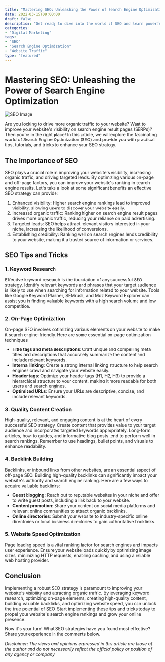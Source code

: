 ```yaml
--- 
title: "Mastering SEO: Unleashing the Power of Search Engine Optimization"
date: 2022-03-15T09:00:00
draft: false
description: "Get ready to dive into the world of SEO and learn powerful strategies to boost your website's search engine ranking."
categories: 
- "Digital Marketing"
tags: 
- "SEO"
- "Search Engine Optimization"
- "Website Traffic"
type: "featured"
---
```


# Mastering SEO: Unleashing the Power of Search Engine Optimization

![SEO Image](https://example.com/seo-image.jpg)

Are you looking to drive more organic traffic to your website? Want to improve your website's visibility on search engine result pages (SERPs)? Then you're in the right place! In this article, we will explore the fascinating world of Search Engine Optimization (SEO) and provide you with practical tips, tutorials, and tricks to enhance your SEO strategy.

## The Importance of SEO

SEO plays a crucial role in improving your website's visibility, increasing organic traffic, and driving targeted leads. By optimizing various on-page and off-page factors, you can improve your website's ranking in search engine results. Let's take a look at some significant benefits an effective SEO strategy can provide:

1. Enhanced visibility: Higher search engine rankings lead to improved visibility, allowing users to discover your website easily.
2. Increased organic traffic: Ranking higher on search engine result pages drives more organic traffic, reducing your reliance on paid advertising.
3. Targeted leads: SEO helps attract relevant visitors interested in your niche, increasing the likelihood of conversions.
4. Establishing credibility: Ranking well on search engines lends credibility to your website, making it a trusted source of information or services.

## SEO Tips and Tricks

### 1. Keyword Research

Effective keyword research is the foundation of any successful SEO strategy. Identify relevant keywords and phrases that your target audience is likely to use when searching for information related to your website. Tools like Google Keyword Planner, SEMrush, and Moz Keyword Explorer can assist you in finding valuable keywords with a high search volume and low competition.

### 2. On-Page Optimization

On-page SEO involves optimizing various elements on your website to make it search engine-friendly. Here are some essential on-page optimization techniques:

- **Title tags and meta descriptions**: Craft unique and compelling meta titles and descriptions that accurately summarize the content and include relevant keywords.
- **Internal linking**: Create a strong internal linking structure to help search engines crawl and navigate your website easily.
- **Header tags**: Optimize your header tags (H1, H2, H3) to provide a hierarchical structure to your content, making it more readable for both users and search engines.
- **Optimized URLs**: Ensure your URLs are descriptive, concise, and include relevant keywords.

### 3. Quality Content Creation

High-quality, relevant, and engaging content is at the heart of every successful SEO strategy. Create content that provides value to your target audience and incorporates targeted keywords appropriately. Long-form articles, how-to guides, and informative blog posts tend to perform well in search rankings. Remember to use headings, bullet points, and visuals to enhance readability.

### 4. Backlink Building

Backlinks, or inbound links from other websites, are an essential aspect of off-page SEO. Building high-quality backlinks can significantly impact your website's authority and search engine ranking. Here are a few ways to acquire valuable backlinks:

- **Guest blogging**: Reach out to reputable websites in your niche and offer to write guest posts, including a link back to your website.
- **Content promotion**: Share your content on social media platforms and relevant online communities to attract organic backlinks.
- **Online directories**: Submit your website to industry-specific online directories or local business directories to gain authoritative backlinks.

### 5. Website Speed Optimization

Page loading speed is a vital ranking factor for search engines and impacts user experience. Ensure your website loads quickly by optimizing image sizes, minimizing HTTP requests, enabling caching, and using a reliable web hosting provider.

## Conclusion

Implementing a robust SEO strategy is paramount to improving your website's visibility and attracting organic traffic. By leveraging keyword research, optimizing on-page elements, creating high-quality content, building valuable backlinks, and optimizing website speed, you can unlock the true potential of SEO. Start implementing these tips and tricks today to propel your website's search engine rankings and grow your online presence.

Now it's your turn! What SEO strategies have you found most effective? Share your experience in the comments below.

*Disclaimer: The views and opinions expressed in this article are those of the author and do not necessarily reflect the official policy or position of any agency or company.*
